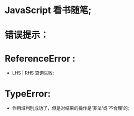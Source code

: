 # JavaScript 看书随笔;

# 错误提示：

# ReferenceError :

- LHS | RHS 查询失败;

# TypeError:

- 作用域判别成功了，但是对结果的操作是'非法'或'不合理'的;
